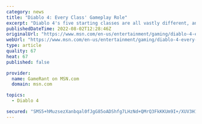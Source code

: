 ```yaml
---
category: news
title: "Diablo 4: Every Class' Gameplay Role"
excerpt: "Diablo 4's five starting classes are all vastly different, and each one has its own unique role within the upcoming RPG's gameplay."
publishedDateTime: 2022-08-02T12:28:46Z
originalUrl: "https://www.msn.com/en-us/entertainment/gaming/diablo-4-every-class-gameplay-role/ar-AA10eVAb"
webUrl: "https://www.msn.com/en-us/entertainment/gaming/diablo-4-every-class-gameplay-role/ar-AA10eVAb"
type: article
quality: 67
heat: 67
published: false

provider:
  name: GameRant on MSN.com
  domain: msn.com

topics:
  - Diablo 4

secured: "SMS5+hMuzsezXanbqal0fJgG85oADShfg7LHzNd+QMrQ3FkKKUm9I+/XUV3H1P3TFWg0t4wnjFY3yhlSzduvaEFgKYKwIiqIfqVggUOyXIQ5NA0+y7DhQx7nKxYBfwWjZ+j0OuFzd7YghwmJsLTX2qyL/2eUgjs50Xmdjii8J73N43/C5cIevsf2dw6yWu6Izy+TpjTQ4wxSNBQGdJb8LdaisawccU/Roi2Nd8j4EfPMWMLeTXqubER9Ze2zMTGIuPs8KwTs5ViZKB/bazyY4Z49kfZTXW4MqMUiDOwB8rm5AEX+e6X8bYaDNiUvstAxyHy+3jYAPOwD/O5OTiOkg60+UP90TVDMQ3v7HrVKdMA=;kQwjmsPjSHiytONCIqdmGA=="
---
```


